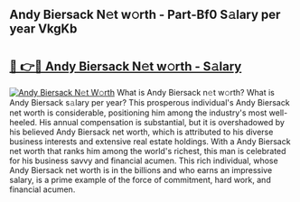 ## Andy Biersack N𝚎t w𝚘rth - Part-Bf0 S𝚊lary per year VkgKb

# <h2><a href="http://gc2ib1.nevu.top/?p=Andy+Biersack">🔗 👉🔴 Andy Biersack N𝚎t w𝚘rth - S𝚊lary</a></h2>

[![Andy Biersack N𝚎t W𝚘rth](https://i.imgur.com/Oavwk0R.jpeg)](http://gc2ib1.nevu.top/?p=Andy+Biersack)
What is Andy Biersack n𝚎t w𝚘rth? What is Andy Biersack s𝚊lary per year?
This prosperous individual's Andy Biersack net worth is considerable, positioning him among the industry's most well-heeled. His annual compensation is substantial, but it is overshadowed by his believed Andy Biersack net worth, which is attributed to his diverse business interests and extensive real estate holdings. With a Andy Biersack net worth that ranks him among the world's richest, this man is celebrated for his business savvy and financial acumen. This rich individual, whose Andy Biersack net worth is in the billions and who earns an impressive salary, is a prime example of the force of commitment, hard work, and financial acumen.
